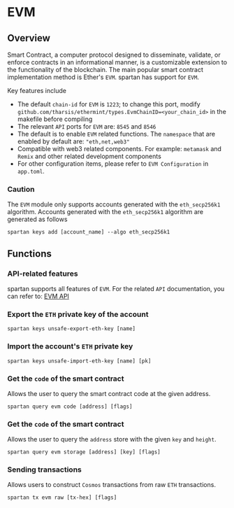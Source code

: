 # EVM

## Overview

Smart Contract, a computer protocol designed to disseminate, validate, or enforce contracts in an informational manner, is a customizable extension to the functionality of the blockchain. The main popular smart contract implementation method is Ether's `EVM`. spartan has support for `EVM`.

Key features include

- The default `chain-id` for `EVM` is `1223`; to change this port, modify `github.com/tharsis/ethermint/types.EvmChainID=<your_chain_id>` in the makefile before compiling
- The relevant `API` ports for `EVM` are: `8545` and `8546`
- The default is to enable `EVM` related functions. The `namespace` that are enabled by default are: `"eth,net,web3"`
- Compatible with web3 related components. For example: `metamask` and `Remix` and other related development components
- For other configuration items, please refer to `EVM Configuration` in `app.toml`.

### Caution

The `EVM` module only supports accounts generated with the `eth_secp256k1` algorithm. Accounts generated with the `eth_secp256k1` algorithm are generated as follows

```shell
spartan keys add [account_name] --algo eth_secp256k1
```

## Functions

### API-related features

spartan supports all features of ``EVM``. For the related `API` documentation, you can refer to: [EVM API](https://eth.wiki/json-rpc/API)

### Export the `ETH` private key of the account

```shell
spartan keys unsafe-export-eth-key [name]
```

### Import the account's `ETH` private key

```shell
spartan keys unsafe-import-eth-key [name] [pk]
```

### Get the `code` of the smart contract

Allows the user to query the smart contract code at the given address.

```shell
spartan query evm code [address] [flags]
```

### Get the `code` of the smart contract

Allows the user to query the `address` store with the given `key` and `height`.

```shell
spartan query evm storage [address] [key] [flags]
```

### Sending transactions

Allows users to construct `Cosmos` transactions from raw `ETH` transactions.

```shell
spartan tx evm raw [tx-hex] [flags]
```